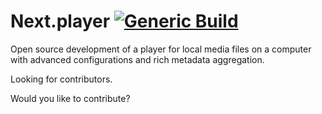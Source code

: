 # Next.player [![Generic Build](https://github.com/tmacharia/next.player/actions/workflows/dotnet.yml/badge.svg)](https://github.com/tmacharia/next.player/actions/workflows/dotnet.yml)

Open source development of a player for local media files on a computer with advanced configurations
and rich metadata aggregation.

Looking for contributors.

Would you like to contribute?

